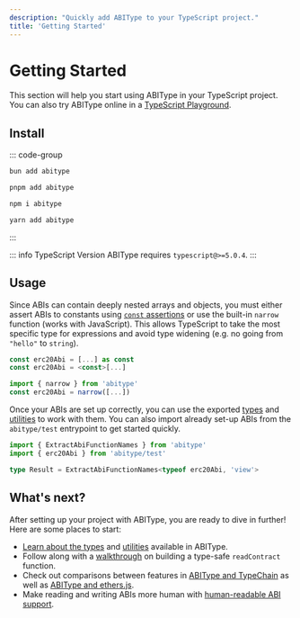 ```yaml
---
description: "Quickly add ABIType to your TypeScript project."
title: 'Getting Started'
---
```


# Getting Started

This section will help you start using ABIType in your TypeScript project. You can also try ABIType online in a [TypeScript Playground](https://www.typescriptlang.org/play?#code/JYWwDg9gTgLgBAbzgUQB4ygQwMYwIIBGwAYgK4B2uwE5ANCulroSRVTQHKYgCmAzvRYAFTFl4weUPgBUIQqKGAxgANx7SAnmH5wAvnABmUCCDgByTERhaeZgFChIsRHEnYATAAYWew8dMWVjYA9BJ8MPZ21tpwZJTKnNw6ALwMGDj4RHHs5Fy8fAA80TwQBq5QHt5E9GYqwDwA7mYAfHbBwXCdAHoA-HDFsWwJuUl8cKkARHwaIAQQADYTcAA+cBPkSUurE5jz8xANmJQ8W2sEu0fYPADyBqcTACY82KC7fPcwEDC7AMqkYGB5hoJnYojY4NIsOQ+AZJABJchgUgwTTaMapYSiJISKSyeSKZRqVH8Ap2TrtOC9frgyFHGHwxHI4nouBQHiYB40IFwADaAANPKgACQIcIKcgAc10fPoRAlwHIMAAumS0kxMqx4tRyEUbKVypUWDV0tDYVAWjyzAqkTA+GYVa0gA).

## Install

::: code-group
```bash [bun]
bun add abitype
```

```bash [pnpm]
pnpm add abitype
```

```bash [npm]
npm i abitype
```

```bash [yarn]
yarn add abitype
```
:::

::: info TypeScript Version
ABIType requires `typescript@>=5.0.4`.
:::

## Usage

Since ABIs can contain deeply nested arrays and objects, you must either assert ABIs to constants using [`const` assertions](https://www.typescriptlang.org/docs/handbook/release-notes/typescript-3-4.html#const-assertions) or use the built-in `narrow` function (works with JavaScript). This allows TypeScript to take the most specific type for expressions and avoid type widening (e.g. no going from `"hello"` to `string`).

```ts
const erc20Abi = [...] as const
const erc20Abi = <const>[...]
```

```ts
import { narrow } from 'abitype'
const erc20Abi = narrow([...])
```

Once your ABIs are set up correctly, you can use the exported [types](/api/types) and [utilities](/api/utilities) to work with them. You can also import already set-up ABIs from the `abitype/test` entrypoint to get started quickly.

```ts twoslash
import { ExtractAbiFunctionNames } from 'abitype'
import { erc20Abi } from 'abitype/test'

type Result = ExtractAbiFunctionNames<typeof erc20Abi, 'view'>
```

## What's next?

After setting up your project with ABIType, you are ready to dive in further! Here are some places to start:

- [Learn about the types](/api/types) and [utilities](/api/utilities) available in ABIType.
- Follow along with a [walkthrough](/guide/walkthrough) on building a type-safe `readContract` function.
- Check out comparisons between features in [ABIType and TypeChain](/guide/comparisons#typechain) as well as [ABIType and ethers.js](/guide/comparisons#ethers-js).
- Make reading and writing ABIs more human with [human-readable ABI support](/api/human).
